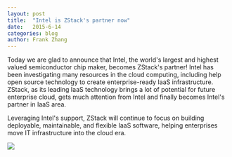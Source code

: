 ```yaml
---
layout: post
title:  "Intel is ZStack's partner now"
date:   2015-6-14
categories: blog
author: Frank Zhang
---
```


Today we are glad to announce that Intel, the world's largest and highest valued semiconductor chip maker, becomes ZStack's partner!
Intel has been investigating many resources in the cloud computing, including help open source technology to create enterprise-ready
IaaS infrastructure. ZStack, as its leading IaaS technology brings a lot of potential for future enterprise cloud, gets much attention
from Intel and finally becomes Intel's partner in IaaS area.

Leveraging Intel's support, ZStack will continue to focus on building deployable, maintainable, and flexible IaaS software,
helping enterprises move IT infrastructure into the cloud era.

<img src="../../images/zstack-intel.png" class="center-img img-responsive">
